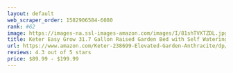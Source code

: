 ```yaml
---
layout: default 
﻿web_scraper_order: 1582906584-6080
rank: #62
image: https://images-na.ssl-images-amazon.com/images/I/81shTVXTZDL.jpg
title: Keter Easy Grow 31.7 Gallon Raised Garden Bed with Self Watering Planter Box and Drainage…
url: https://www.amazon.com/Keter-238699-Elevated-Garden-Anthracite/dp/B07D7SNCF8/ref=zg_mw_lawn-garden_62?_encoding=UTF8&psc=1&refRID=N2N6WQVV95K578DRNN9Q
reviews: 4.3 out of 5 stars
price: $89.99 - $199.99
---
```

